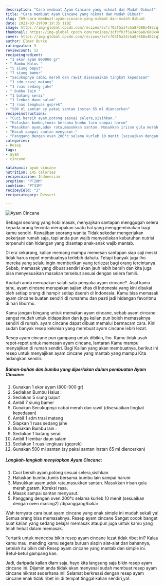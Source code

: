 ```yaml
---
description: "Cara membuat Ayam Cincane yang nikmat dan Mudah Dibuat"
title: "Cara membuat Ayam Cincane yang nikmat dan Mudah Dibuat"
slug: 769-cara-membuat-ayam-cincane-yang-nikmat-dan-mudah-dibuat
date: 2021-03-29T09:19:35.118Z
image: https://img-global.cpcdn.com/recipes/3cfcf03f5a34c6a8/680x482cq70/ayam-cincane-foto-resep-utama.jpg
thumbnail: https://img-global.cpcdn.com/recipes/3cfcf03f5a34c6a8/680x482cq70/ayam-cincane-foto-resep-utama.jpg
cover: https://img-global.cpcdn.com/recipes/3cfcf03f5a34c6a8/680x482cq70/ayam-cincane-foto-resep-utama.jpg
author: Elmer Burke
ratingvalue: 3
reviewcount: 12
recipeingredient:
- "1 ekor ayam 800900 gr"
- " Bumbu Halus "
- "5 siung baput"
- "7 siung bamer"
- "Secukupnya cabai merah dan rawit disesuaikan tingkat kepedasan"
- "1 sdm trasi matang"
- "1 ruas sedang jahe"
- " Bumbu lain "
- "1 batang serai"
- "1 lembar daun salam"
- "1 ruas lengkuas geprek"
- "500 ml santan sy pakai santan instan 65 ml diencerkan"
recipeinstructions:
- "Cuci bersih ayam,potong sesuai selera,sisihkan."
- "Haluskan bumbu,tumis bersama bumbu lain sampai harum"
- "Masukkan ayam,aduk rata,masukkan santan. Masukkan irisan gula merah,garam. Koreksi rasa."
- "Masak sampai santan menyusut."
- "Panggang dengan oven 200°c selama kurleb 10 menit (sesuaikan dengan oven masing2) /dipanggang/bakar"
categories:
- Resep
tags:
- ayam
- cincane

katakunci: ayam cincane 
nutrition: 145 calories
recipecuisine: Indonesian
preptime: "PT28M"
cooktime: "PT41M"
recipeyield: "2"
recipecategory: Dessert

---
```



![Ayam Cincane](https://img-global.cpcdn.com/recipes/3cfcf03f5a34c6a8/680x482cq70/ayam-cincane-foto-resep-utama.jpg)

Sebagai seorang yang hobi masak, menyajikan santapan menggugah selera kepada orang tercinta merupakan suatu hal yang menggembirakan bagi kamu sendiri. Kewajiban seorang  wanita Tidak sekedar mengerjakan pekerjaan rumah saja, tapi anda pun wajib menyediakan kebutuhan nutrisi terpenuhi dan hidangan yang disantap anak-anak wajib mantab.

Di era  sekarang, kalian memang mampu memesan santapan siap saji meski tidak harus repot membuatnya terlebih dahulu. Tetapi banyak juga lho mereka yang selalu ingin memberikan yang terlezat bagi orang tercintanya. Sebab, memasak yang dibuat sendiri akan jauh lebih bersih dan kita juga bisa menyesuaikan masakan tersebut sesuai dengan selera famili. 



Apakah anda merupakan salah satu penyuka ayam cincane?. Asal kamu tahu, ayam cincane merupakan sajian khas di Indonesia yang kini disukai oleh setiap orang di hampir setiap daerah di Indonesia. Kamu bisa memasak ayam cincane buatan sendiri di rumahmu dan pasti jadi hidangan favoritmu di hari liburmu.

Kamu jangan bingung untuk memakan ayam cincane, sebab ayam cincane sangat mudah untuk didapatkan dan juga kalian pun boleh memasaknya sendiri di rumah. ayam cincane dapat dibuat memalui bermacam cara. Kini sudah banyak resep kekinian yang membuat ayam cincane lebih lezat.

Resep ayam cincane pun gampang untuk dibikin, lho. Kamu tidak usah repot-repot untuk memesan ayam cincane, lantaran Kamu mampu menyajikan di rumah sendiri. Bagi Kalian yang akan membuatnya, berikut ini resep untuk menyajikan ayam cincane yang mantab yang mampu Kita hidangkan sendiri.

<!--inarticleads1-->

##### Bahan-bahan dan bumbu yang diperlukan dalam pembuatan Ayam Cincane:

1. Gunakan 1 ekor ayam (800-900 gr)
1. Sediakan  Bumbu Halus :
1. Sediakan 5 siung baput
1. Ambil 7 siung bamer
1. Gunakan Secukupnya cabai merah dan rawit (disesuaikan tingkat kepedasan)
1. Ambil 1 sdm trasi matang
1. Siapkan 1 ruas sedang jahe
1. Gunakan  Bumbu lain :
1. Sediakan 1 batang serai
1. Ambil 1 lembar daun salam
1. Sediakan 1 ruas lengkuas (geprek)
1. Gunakan 500 ml santan (sy pakai santan instan 65 ml diencerkan)




<!--inarticleads2-->

##### Langkah-langkah menyiapkan Ayam Cincane:

1. Cuci bersih ayam,potong sesuai selera,sisihkan.
1. Haluskan bumbu,tumis bersama bumbu lain sampai harum
1. Masukkan ayam,aduk rata,masukkan santan. Masukkan irisan gula merah,garam. Koreksi rasa.
1. Masak sampai santan menyusut.
1. Panggang dengan oven 200°c selama kurleb 10 menit (sesuaikan dengan oven masing2) /dipanggang/bakar




Wah ternyata cara buat ayam cincane yang enak simple ini mudah sekali ya! Semua orang bisa memasaknya. Resep ayam cincane Sangat cocok banget buat kalian yang sedang belajar memasak ataupun juga untuk kamu yang telah hebat dalam memasak.

Tertarik untuk mencoba bikin resep ayam cincane lezat tidak ribet ini? Kalau kamu mau, mending kamu segera buruan siapin alat-alat dan bahannya, setelah itu bikin deh Resep ayam cincane yang mantab dan simple ini. Betul-betul gampang kan. 

Jadi, daripada kalian diam saja, hayo kita langsung saja bikin resep ayam cincane ini. Dijamin anda tiidak akan menyesal sudah membuat resep ayam cincane nikmat sederhana ini! Selamat berkreasi dengan resep ayam cincane enak tidak ribet ini di tempat tinggal kalian sendiri,ya!.

